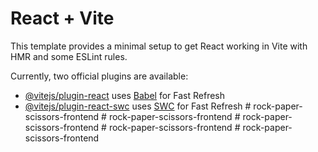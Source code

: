 # React + Vite

This template provides a minimal setup to get React working in Vite with HMR and some ESLint rules.

Currently, two official plugins are available:

- [@vitejs/plugin-react](https://github.com/vitejs/vite-plugin-react/blob/main/packages/plugin-react/README.md) uses [Babel](https://babeljs.io/) for Fast Refresh
- [@vitejs/plugin-react-swc](https://github.com/vitejs/vite-plugin-react-swc) uses [SWC](https://swc.rs/) for Fast Refresh
#   r o c k - p a p e r - s c i s s o r s - f r o n t e n d  
 #   r o c k - p a p e r - s c i s s o r s - f r o n t e n d  
 #   r o c k - p a p e r - s c i s s o r s - f r o n t e n d  
 #   r o c k - p a p e r - s c i s s o r s - f r o n t e n d  
 #   r o c k - p a p e r - s c i s s o r s - f r o n t e n d  
 